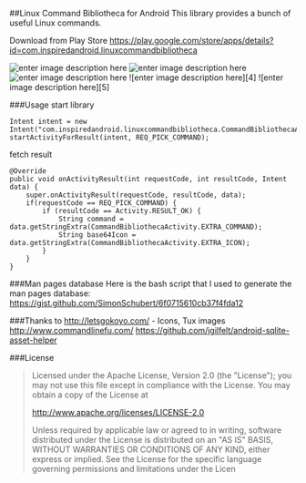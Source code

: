##Linux Command Bibliotheca for Android
This library provides a bunch of useful Linux commands.

Download from Play Store https://play.google.com/store/apps/details?id=com.inspiredandroid.linuxcommandbibliotheca

![enter image description here][1]
![enter image description here][2]
![enter image description here][3]
![enter image description here][4]
![enter image description here][5]

###Usage
start library

    Intent intent = new Intent("com.inspiredandroid.linuxcommandbibliotheca.CommandBibliothecaActivity");
    startActivityForResult(intent, REQ_PICK_COMMAND);

fetch result

    @Override
    public void onActivityResult(int requestCode, int resultCode, Intent data) {
        super.onActivityResult(requestCode, resultCode, data);
        if(requestCode == REQ_PICK_COMMAND) {
	        if (resultCode == Activity.RESULT_OK) {
		        String command = data.getStringExtra(CommandBibliothecaActivity.EXTRA_COMMAND);  
				String base64Icon = data.getStringExtra(CommandBibliothecaActivity.EXTRA_ICON);
            }
        }
    }

###Man pages database
Here is the bash script that I used to generate the man pages database:
https://gist.github.com/SimonSchubert/6f0715610cb37f4fda12

###Thanks to
http://letsgokoyo.com/ - Icons, Tux images
http://www.commandlinefu.com/
https://github.com/jgilfelt/android-sqlite-asset-helper

###License

> Licensed under the Apache License, Version 2.0 (the "License"); you
> may not use this file except in compliance with the License. You may
> obtain a copy of the License at
>
>    http://www.apache.org/licenses/LICENSE-2.0
>
> Unless required by applicable law or agreed to in writing, software
> distributed under the License is distributed on an "AS IS" BASIS,
> WITHOUT WARRANTIES OR CONDITIONS OF ANY KIND, either express or
> implied. See the License for the specific language governing
> permissions and limitations under the Licen


  [1]: https://raw.githubusercontent.com/SimonSchubert/LinuxCommandBibliotheca/master/screen-1.png
  [2]: https://raw.githubusercontent.com/SimonSchubert/LinuxCommandBibliotheca/master/screen-2.png
  [3]: https://raw.githubusercontent.com/SimonSchubert/LinuxCommandBibliotheca/master/screen-3.png
  [3]: https://raw.githubusercontent.com/SimonSchubert/LinuxCommandBibliotheca/master/screen-4.png
  [3]: https://raw.githubusercontent.com/SimonSchubert/LinuxCommandBibliotheca/master/screen-5.png
